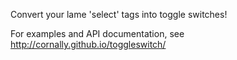 Convert your lame 'select' tags into toggle switches!

For examples and API documentation, see http://cornally.github.io/toggleswitch/
